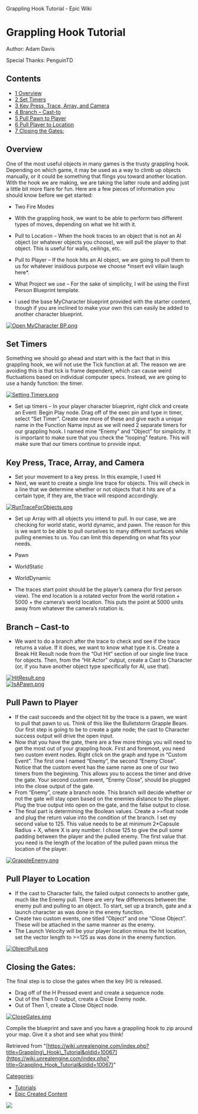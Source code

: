 Grappling Hook Tutorial - Epic Wiki                    

Grappling Hook Tutorial
=======================

Author: Adam Davis

Special Thanks: PenguinTD

Contents
--------

*   [1 Overview](#Overview)
*   [2 Set Timers](#Set_Timers)
*   [3 Key Press, Trace, Array, and Camera](#Key_Press.2C_Trace.2C_Array.2C_and_Camera)
*   [4 Branch – Cast-to](#Branch_.E2.80.93_Cast-to)
*   [5 Pull Pawn to Player](#Pull_Pawn_to_Player)
*   [6 Pull Player to Location](#Pull_Player_to_Location)
*   [7 Closing the Gates:](#Closing_the_Gates:)

Overview
--------

One of the most useful objects in many games is the trusty grappling hook. Depending on which game, it may be used as a way to climb up objects manually, or it could be something that flings you toward another location. With the hook we are making, we are taking the latter route and adding just a little bit more flare for fun. Here are a few pieces of information you should know before we get started:

*   Two Fire Modes

*   With the grappling hook, we want to be able to perform two different types of moves, depending on what we hit with it.

*   Pull to Location – When the hook traces to an object that is not an AI object (or whatever objects you choose), we will pull the player to that object. This is useful for walls, ceilings, etc.
*   Pull to Player – If the hook hits an AI object, we are going to pull them to us for whatever insidious purpose we choose \*insert evil villain laugh here\*.

*   What Project we use – For the sake of simplicity, I will be using the First Person Blueprint template.
*   I used the base MyCharacter blueprint provided with the starter content, though if you are inclined to make your own this can easily be added to another character blueprint.

[![Open MyCharacter BP.png](https://d26ilriwvtzlb.cloudfront.net/7/77/Open_MyCharacter_BP.png)](/File:Open_MyCharacter_BP.png)

Set Timers
----------

Something we should go ahead and start with is the fact that in this grappling hook, we will not use the Tick function at all. The reason we are avoiding this is that tick is frame dependent, which can cause weird fluctuations based on individual computer specs. Instead, we are going to use a handy function: the timer.

[![Setting Timers.png](https://d26ilriwvtzlb.cloudfront.net/6/6d/Setting_Timers.png)](/File:Setting_Timers.png)

*   Set up timers – In your player character blueprint, right click and create an Event: Begin Play node. Drag off of the exec pin and type in timer, select “Set Timer”. Create one more of these and give each a unique name in the Function Name input as we will need 2 separate timers for our grappling hook. I named mine “Enemy” and “Object” for simplicity. It is important to make sure that you check the “looping” feature. This will make sure that our timers continue to provide input.

  

Key Press, Trace, Array, and Camera
-----------------------------------

*   Set your movement to a key press. In this example, I used H
*   Next, we want to create a single line trace for objects. This will check in a line that we determine whether or not objects that it hits are of a certain type, if they are, the trace will respond accordingly.

[![RunTraceForObjects.png](https://d26ilriwvtzlb.cloudfront.net/8/8f/RunTraceForObjects.png)](/File:RunTraceForObjects.png)

*   Set up Array with all objects you intend to pull. In our case, we are checking for world static, world dynamic, and pawn. The reason for this is we want to be able to pull ourselves to many different surfaces while pulling enemies to us. You can limit this depending on what fits your needs.

*   Pawn
*   WorldStatic
*   WorldDynamic

*   The traces start point should be the player’s camera (for first person view). The end location is a rotated vector from the world rotation + 5000 + the camera’s world location. This puts the point at 5000 units away from whatever the camera’s rotation is.

Branch – Cast-to
----------------

*   We want to do a branch after the trace to check and see if the trace returns a value. If it does, we want to know what type it is. Create a Break Hit Result node from the “Out Hit” section of our single line trace for objects. Then, from the “Hit Actor” output, create a Cast to Character (or, if you have another object type specifically for AI, use that).

[![HitResult.png](https://d26ilriwvtzlb.cloudfront.net/6/62/HitResult.png)](/File:HitResult.png)  
[![IsAPawn.png](https://d26ilriwvtzlb.cloudfront.net/2/20/IsAPawn.png)](/File:IsAPawn.png)

  

Pull Pawn to Player
-------------------

*   If the cast succeeds and the object hit by the trace is a pawn, we want to pull that pawn to us. Think of this like the Bulletstorm Grapple Beam. Our first step is going to be to create a gate node; the cast to Character success output will drive the open input.
*   Now that you have the gate, there are a few more things you will need to get the most out of your grappling hook. First and foremost, you need two custom event nodes. Right click on the graph and type in “Custom Event”. The first one I named “Enemy”, the second “Enemy Close”. Notice that the custom event has the same name as one of our two timers from the beginning. This allows you to access the timer and drive the gate. Your second custom event, “Enemy Close”, should be plugged into the close output of the gate.
*   From “Enemy”, create a branch node. This branch will decide whether or not the gate will stay open based on the enemies distance to the player. Plug the true output into open on the gate, and the false output to close.
*   The final part is determining the Boolean values. Create a >=float node and plug the return value into the condition of the branch. I set my second value to 125. This value needs to be at minimum 2\*Capsule Radius + X, where X is any number. I chose 125 to give the pull some padding between the player and the pulled enemy. The first value that you need is the length of the location of the pulled pawn minus the location of the player.

[![GrappleEnemy.png](https://d26ilriwvtzlb.cloudfront.net/9/91/GrappleEnemy.png)](/File:GrappleEnemy.png)

Pull Player to Location
-----------------------

*   If the cast to Character fails, the failed output connects to another gate, much like the Enemy pull. There are very few differences between the enemy pull and pulling to an object. To start, set up a branch, gate and a launch character as was done in the enemy function.
*   Create two custom events, one titled “Object” and one “Close Object”. These will be attached in the same manner as the enemy.
*   The Launch Velocity will be your player location minus the hit location, set the vector length to >=125 as was done in the enemy function.

[![ObjectPull.png](https://d26ilriwvtzlb.cloudfront.net/d/d8/ObjectPull.png)](/File:ObjectPull.png)

  

Closing the Gates:
------------------

The final step is to close the gates when the key (H) is released.

*   Drag off of the H Pressed event and create a sequence node.
*   Out of the Then 0 output, create a Close Enemy node.
*   Out of Then 1, create a Close Object node.

[![CloseGates.png](https://d26ilriwvtzlb.cloudfront.net/7/70/CloseGates.png)](/File:CloseGates.png)  

Compile the blueprint and save and you have a grappling hook to zip around your map. Give it a shot and see what you think!

Retrieved from "[https://wiki.unrealengine.com/index.php?title=Grappling\_Hook\_Tutorial&oldid=10067](https://wiki.unrealengine.com/index.php?title=Grappling_Hook_Tutorial&oldid=10067)"

[Categories](/Special:Categories "Special:Categories"):

*   [Tutorials](/Category:Tutorials "Category:Tutorials")
*   [Epic Created Content](/Category:Epic_Created_Content "Category:Epic Created Content")

  ![](https://tracking.unrealengine.com/track.png)
